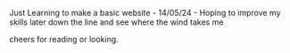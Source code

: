 Just Learning to make a basic website - 14/05/24 - Hoping to improve my skills later down the line and see where the wind takes me 

cheers for reading or looking.
